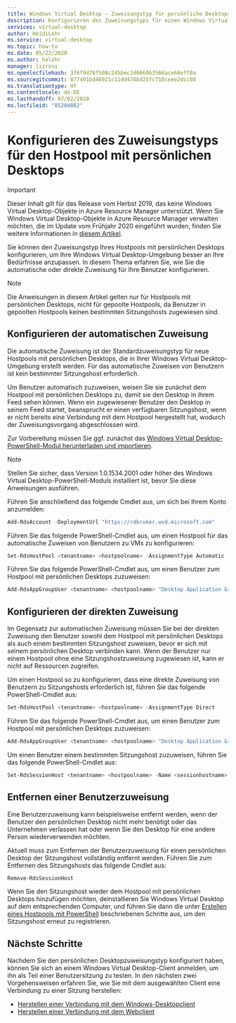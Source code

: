 ```yaml
---
title: Windows Virtual Desktop – Zuweisungstyp für persönliche Desktops – Azure
description: Konfigurieren des Zuweisungstyps für einen Windows Virtual Desktop-Hostpool mit persönlichen Desktops.
services: virtual-desktop
author: HeidiLohr
ms.service: virtual-desktop
ms.topic: how-to
ms.date: 05/22/2020
ms.author: helohr
manager: lizross
ms.openlocfilehash: 376f9d78f508c245bec2d066863566ace68eff0a
ms.sourcegitcommit: 877491bd46921c11dd478bd25fc718ceee2dcc08
ms.translationtype: HT
ms.contentlocale: de-DE
ms.lasthandoff: 07/02/2020
ms.locfileid: "85204862"
---
```

# <a name="configure-the-personal-desktop-host-pool-assignment-type"></a>Konfigurieren des Zuweisungstyps für den Hostpool mit persönlichen Desktops

>[!IMPORTANT]
>Dieser Inhalt gilt für das Release vom Herbst 2019, das keine Windows Virtual Desktop-Objekte in Azure Resource Manager unterstützt. Wenn Sie Windows Virtual Desktop-Objekte in Azure Resource Manager verwalten möchten, die im Update vom Frühjahr 2020 eingeführt wurden, finden Sie weitere Informationen in [diesem Artikel](../configure-host-pool-personal-desktop-assignment-type.md).

Sie können den Zuweisungstyp Ihres Hostpools mit persönlichen Desktops konfigurieren, um Ihre Windows Virtual Desktop-Umgebung besser an Ihre Bedürfnisse anzupassen. In diesem Thema erfahren Sie, wie Sie die automatische oder direkte Zuweisung für Ihre Benutzer konfigurieren.

>[!NOTE]
> Die Anweisungen in diesem Artikel gelten nur für Hostpools mit persönlichen Desktops, nicht für gepoolte Hostpools, da Benutzer in gepoolten Hostpools keinen bestimmten Sitzungshosts zugewiesen sind.

## <a name="configure-automatic-assignment"></a>Konfigurieren der automatischen Zuweisung

Die automatische Zuweisung ist der Standardzuweisungstyp für neue Hostpools mit persönlichen Desktops, die in Ihrer Windows Virtual Desktop-Umgebung erstellt werden. Für das automatische Zuweisen von Benutzern ist kein bestimmter Sitzungshost erforderlich.

Um Benutzer automatisch zuzuweisen, weisen Sie sie zunächst dem Hostpool mit persönlichen Desktops zu, damit sie den Desktop in ihrem Feed sehen können. Wenn ein zugewiesener Benutzer den Desktop in seinem Feed startet, beansprucht er einen verfügbaren Sitzungshost, wenn er nicht bereits eine Verbindung mit dem Hostpool hergestellt hat, wodurch der Zuweisungsvorgang abgeschlossen wird.

Zur Vorbereitung müssen Sie ggf. zunächst das [Windows Virtual Desktop-PowerShell-Modul herunterladen und importieren](/powershell/windows-virtual-desktop/overview/).

> [!NOTE]
> Stellen Sie sicher, dass Version 1.0.1534.2001 oder höher des Windows Virtual Desktop-PowerShell-Moduls installiert ist, bevor Sie diese Anweisungen ausführen.

Führen Sie anschließend das folgende Cmdlet aus, um sich bei Ihrem Konto anzumelden:

```powershell
Add-RdsAccount -DeploymentUrl "https://rdbroker.wvd.microsoft.com"
```

Führen Sie das folgende PowerShell-Cmdlet aus, um einen Hostpool für das automatische Zuweisen von Benutzern zu VMs zu konfigurieren:

```powershell
Set-RdsHostPool <tenantname> <hostpoolname> -AssignmentType Automatic
```

Führen Sie das folgende PowerShell-Cmdlet aus, um einen Benutzer zum Hostpool mit persönlichen Desktops zuzuweisen:

```powershell
Add-RdsAppGroupUser <tenantname> <hostpoolname> "Desktop Application Group" -UserPrincipalName <userupn>
```

## <a name="configure-direct-assignment"></a>Konfigurieren der direkten Zuweisung

Im Gegensatz zur automatischen Zuweisung müssen Sie bei der direkten Zuweisung den Benutzer sowohl dem Hostpool mit persönlichen Desktops als auch einem bestimmten Sitzungshost zuweisen, bevor er sich mit seinem persönlichen Desktop verbinden kann. Wenn der Benutzer nur einem Hostpool ohne eine Sitzungshostzuweisung zugewiesen ist, kann er nicht auf Ressourcen zugreifen.

Um einen Hostpool so zu konfigurieren, dass eine direkte Zuweisung von Benutzern zu Sitzungshosts erforderlich ist, führen Sie das folgende PowerShell-Cmdlet aus:

```powershell
Set-RdsHostPool <tenantname> <hostpoolname> -AssignmentType Direct
```

Führen Sie das folgende PowerShell-Cmdlet aus, um einen Benutzer zum Hostpool mit persönlichen Desktops zuzuweisen:

```powershell
Add-RdsAppGroupUser <tenantname> <hostpoolname> "Desktop Application Group" -UserPrincipalName <userupn>
```

Um einen Benutzer einem bestimmten Sitzungshost zuzuweisen, führen Sie das folgende PowerShell-Cmdlet aus:

```powershell
Set-RdsSessionHost <tenantname> <hostpoolname> -Name <sessionhostname> -AssignedUser <userupn>
```

## <a name="remove-a-user-assignment"></a>Entfernen einer Benutzerzuweisung

Eine Benutzerzuweisung kann beispielsweise entfernt werden, wenn der Benutzer den persönlichen Desktop nicht mehr benötigt oder das Unternehmen verlassen hat oder wenn Sie den Desktop für eine andere Person wiederverwenden möchten.

Aktuell muss zum Entfernen der Benutzerzuweisung für einen persönlichen Desktop der Sitzungshost vollständig entfernt werden. Führen Sie zum Entfernen des Sitzungshosts das folgende Cmdlet aus:

```powershell
Remove-RdsSessionHost
```

Wenn Sie den Sitzungshost wieder dem Hostpool mit persönlichen Desktops hinzufügen möchten, deinstallieren Sie Windows Virtual Desktop auf dem entsprechenden Computer, und führen Sie dann die unter [Erstellen eines Hostpools mit PowerShell](create-host-pools-powershell-2019.md) beschriebenen Schritte aus, um den Sitzungshost erneut zu registrieren.

## <a name="next-steps"></a>Nächste Schritte

Nachdem Sie den persönlichen Desktopzuweisungstyp konfiguriert haben, können Sie sich an einem Windows Virtual Desktop-Client anmelden, um ihn als Teil einer Benutzersitzung zu testen. In den nächsten zwei Vorgehensweisen erfahren Sie, wie Sie mit dem ausgewählten Client eine Verbindung zu einer Sitzung herstellen:

- [Herstellen einer Verbindung mit dem Windows-Desktopclient](../connect-windows-7-and-10.md)
- [Herstellen einer Verbindung mit dem Webclient](connect-web-2019.md)

